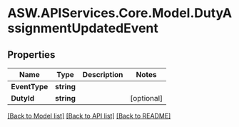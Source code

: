 
# ASW.APIServices.Core.Model.DutyAssignmentUpdatedEvent

## Properties

Name | Type | Description | Notes
------------ | ------------- | ------------- | -------------
**EventType** | **string** |  | 
**DutyId** | **string** |  | [optional] 

[[Back to Model list]](../README.md#documentation-for-models)
[[Back to API list]](../README.md#documentation-for-api-endpoints)
[[Back to README]](../README.md)

